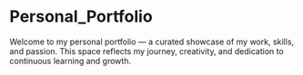 # Personal_Portfolio
Welcome to my personal portfolio — a curated showcase of my work, skills, and passion. This space reflects my journey, creativity, and dedication to continuous learning and growth. 
